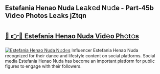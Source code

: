 ## Estefania Henao Nuda Le𝚊k𝚎d N𝚞𝚍e - Part-45b Vid𝚎o Photos Le𝚊ks jZtqn

# <h2><a href="http://fbfiqt.evod.top/?m=Estefania+Henao+Nuda">🔗 👉🔴 Estefania Henao Nuda Vid𝚎o Ph𝚘t𝚘s</a></h2>

[![Estefania Henao Nuda N𝚞d𝚎s](https://i.imgur.com/8V9OHl7.gif)](http://fbfiqt.evod.top/?m=Estefania+Henao+Nuda)
Influencer Estefania Henao Nuda recognized for their dance and lifestyle content on social platforms. Social media Estefania Henao Nuda has become an important platform for public figures to engage with their followers. 
